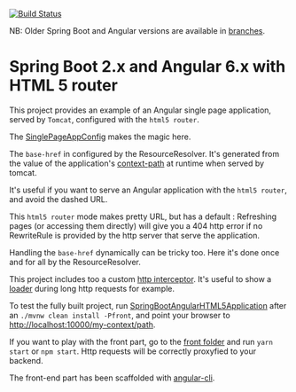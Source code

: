 [![Build Status](https://travis-ci.org/mpalourdio/SpringBootAngularHTML5.svg?branch=master)](https://travis-ci.org/mpalourdio/SpringBootAngularHTML5)

NB: Older Spring Boot and Angular versions are available in [branches](https://github.com/mpalourdio/SpringBootAngularHTML5/branches).

Spring Boot 2.x and Angular 6.x with HTML 5 router
====================================================

This project provides an example of an Angular single page application, served by ``Tomcat``,
configured with the ``html5 router``.

The [SinglePageAppConfig](src/main/java/com/mpalourdio/html5/config/SinglePageAppConfig.java) makes the magic here.

The ``base-href`` in configured by the ResourceResolver. It's generated from the value of the application's [context-path](src/main/resources/application.properties#L11) at runtime when served by tomcat.

It's useful if you want to serve an Angular application with the ``html5 router``, and avoid the dashed URL.

This ``html5 router`` mode makes pretty URL, but has a default : Refreshing pages (or accessing them directly) will give you a 404
http error if no RewriteRule is provided by the http server that serve the application.

Handling the ``base-href`` dynamically can be tricky too. Here it's done once and for all by the ResourceResolver.

This project includes too a custom [http interceptor](https://github.com/mpalourdio/ng-http-loader). It's useful to show a [loader](https://github.com/tobiasahlin/SpinKit) during long http requests for example.

To test the fully built project, run [SpringBootAngularHTML5Application](src/main/java/com/mpalourdio/html5/SpringBootAngularHTML5Application.java) after an ``./mvnw clean install -Pfront``, and point your browser to [http://localhost:10000/my-context/path](http://localhost:10000/my-context/path).

If you want to play with the front part, go to the [front folder](front) and run ``yarn start`` or ``npm start``. Http requests will be correctly proxyfied to your backend.

The front-end part has been scaffolded with [angular-cli](https://github.com/angular/angular-cli).
